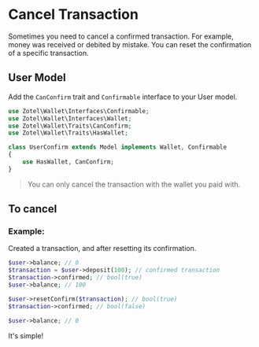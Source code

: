 # Cancel Transaction

Sometimes you need to cancel a confirmed transaction. For example, money was received or debited by mistake. You can reset the confirmation of a specific transaction.

## User Model

Add the `CanConfirm` trait and `Confirmable` interface to your User model.

```php
use Zotel\Wallet\Interfaces\Confirmable;
use Zotel\Wallet\Interfaces\Wallet;
use Zotel\Wallet\Traits\CanConfirm;
use Zotel\Wallet\Traits\HasWallet;

class UserConfirm extends Model implements Wallet, Confirmable
{
    use HasWallet, CanConfirm;
}
```

> You can only cancel the transaction with the wallet you paid with.

## To cancel

### Example:

Created a transaction, and after resetting its confirmation.

```php
$user->balance; // 0
$transaction = $user->deposit(100); // confirmed transaction 
$transaction->confirmed; // bool(true)
$user->balance; // 100

$user->resetConfirm($transaction); // bool(true)
$transaction->confirmed; // bool(false)

$user->balance; // 0 
```

It's simple!
